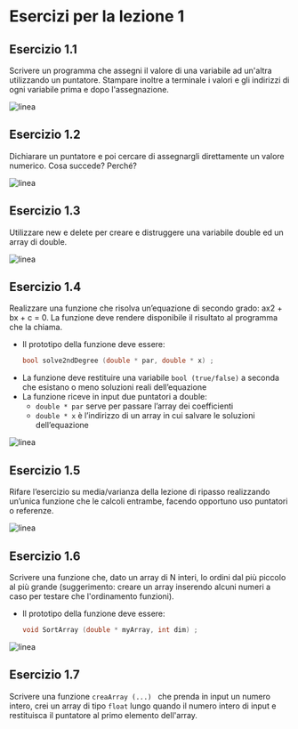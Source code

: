 # Esercizi per la lezione 1

## Esercizio 1.1 

Scrivere un programma che assegni il valore di una variabile ad un'altra utilizzando un puntatore. 
Stampare inoltre a terminale i valori e gli indirizzi di ogni variabile prima e dopo l'assegnazione.

![linea](../immagini/linea.png)

## Esercizio 1.2 

Dichiarare un puntatore e poi cercare di assegnargli direttamente un valore numerico. Cosa succede? Perché?

![linea](../immagini/linea.png)

## Esercizio 1.3

Utilizzare new e delete per creare e distruggere una variabile double ed un array di double.
    
![linea](../immagini/linea.png)

## Esercizio 1.4

Realizzare una funzione che risolva un’equazione di secondo grado: ax2 + bx + c = 0. 
La funzione deve rendere disponibile il risultato al programma che la chiama. 
  * Il prototipo della funzione deve essere:
    ```cpp
    bool solve2ndDegree (double * par, double * x) ;
    ```
  * La funzione deve restituire una variabile ```bool (true/false)``` a
    seconda che esistano o meno soluzioni reali dell’equazione
  * La funzione riceve in input due puntatori a double:
    * ```double * par``` serve per passare l’array dei coefficienti
    * ```double * x```  è l’indirizzo di un array in cui salvare le soluzioni dell’equazione
    
![linea](../immagini/linea.png)

## Esercizio 1.5

Rifare l’esercizio su media/varianza della lezione di ripasso realizzando un’unica funzione che le calcoli entrambe,
facendo opportuno uso puntatori o referenze.
    
![linea](../immagini/linea.png)

## Esercizio 1.6

Scrivere una funzione che, dato un array di N interi, 
lo ordini dal più piccolo al più grande 
(suggerimento: creare un array inserendo alcuni numeri a caso per testare che l'ordinamento funzioni). 
  * Il prototipo della funzione deve essere:
    ```cpp
    void SortArray (double * myArray, int dim) ;
    ```
![linea](../immagini/linea.png)

## Esercizio 1.7

Scrivere una funzione ```creaArray (...) ``` che prenda in input un numero intero,
crei un array di tipo ```float``` lungo quando il numero intero di input
e restituisca il puntatore al primo elemento dell'array.
